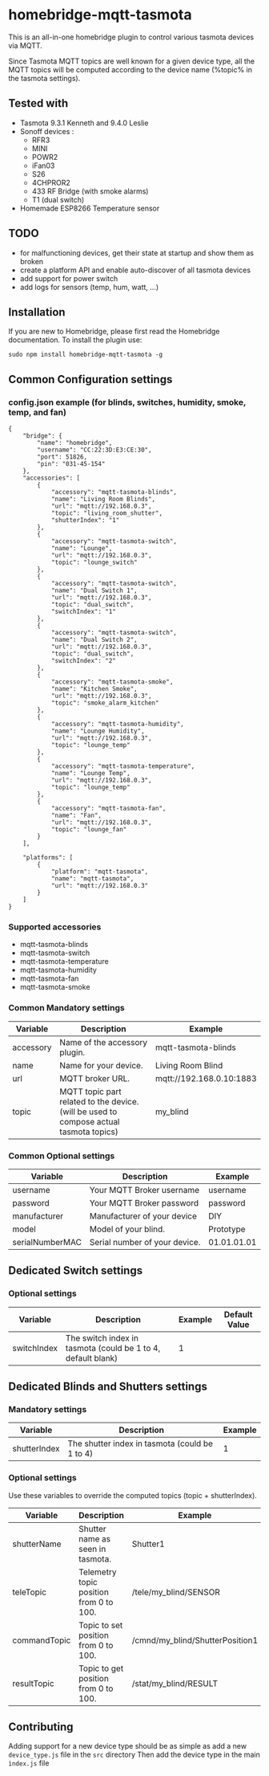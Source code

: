 # homebridge-mqtt-tasmota
This is an all-in-one homebridge plugin to control various tasmota devices via MQTT.

Since Tasmota MQTT topics are well known for a given device type, all the MQTT topics will be computed according to the device name (%topic% in the tasmota settings).


## Tested with
 - Tasmota 9.3.1 Kenneth and 9.4.0 Leslie
 - Sonoff devices :
    - RFR3
    - MINI
    - POWR2
    - iFan03
    - S26
    - 4CHPROR2
    - 433 RF Bridge (with smoke alarms)
    - T1 (dual switch)
  - Homemade ESP8266 Temperature sensor

## TODO
 - for malfunctioning devices, get their state at startup and show them as broken
 - create a platform API and enable auto-discover of all tasmota devices
 - add support for power switch
 - add logs for sensors (temp, hum, watt, ...)

## Installation

If you are new to Homebridge, please first read the Homebridge documentation. To install the plugin use:
```
sudo npm install homebridge-mqtt-tasmota -g
```

## Common Configuration settings

### config.json example (for blinds, switches, humidity, smoke, temp, and fan)
```
{
    "bridge": {
        "name": "homebridge",
        "username": "CC:22:3D:E3:CE:30",
        "port": 51826,
        "pin": "031-45-154"
    },
    "accessories": [
        {
            "accessory": "mqtt-tasmota-blinds",
            "name": "Living Room Blinds",
            "url": "mqtt://192.168.0.3",
            "topic": "living_room_shutter",
            "shutterIndex": "1"
        },
        {
            "accessory": "mqtt-tasmota-switch",
            "name": "Lounge",
            "url": "mqtt://192.168.0.3",
            "topic": "lounge_switch"
        },
        {
            "accessory": "mqtt-tasmota-switch",
            "name": "Dual Switch 1",
            "url": "mqtt://192.168.0.3",
            "topic": "dual_switch",
            "switchIndex": "1"
        },
        {
            "accessory": "mqtt-tasmota-switch",
            "name": "Dual Switch 2",
            "url": "mqtt://192.168.0.3",
            "topic": "dual_switch",
            "switchIndex": "2"
        },
        {
            "accessory": "mqtt-tasmota-smoke",
            "name": "Kitchen Smoke",
            "url": "mqtt://192.168.0.3",
            "topic": "smoke_alarm_kitchen"
        },
        {
            "accessory": "mqtt-tasmota-humidity",
            "name": "Lounge Humidity",
            "url": "mqtt://192.168.0.3",
            "topic": "lounge_temp"  
        },
        {
            "accessory": "mqtt-tasmota-temperature",
            "name": "Lounge Temp",
            "url": "mqtt://192.168.0.3",
            "topic": "lounge_temp"
        },
        {
            "accessory": "mqtt-tasmota-fan",
            "name": "Fan",
            "url": "mqtt://192.168.0.3",
            "topic": "lounge_fan"
        }
    ],

    "platforms": [
        {
            "platform": "mqtt-tasmota",
            "name": "mqtt-tasmota",
            "url": "mqtt://192.168.0.3"
        }
    ]
}
```
### Supported accessories

 - mqtt-tasmota-blinds
 - mqtt-tasmota-switch
 - mqtt-tasmota-temperature
 - mqtt-tasmota-humidity
 - mqtt-tasmota-fan
 - mqtt-tasmota-smoke


### Common Mandatory settings
| Variable | Description | Example |
| --- | --- | --- |
| accessory | Name of the accessory plugin. | mqtt-tasmota-blinds |
| name | Name for your device. | Living Room Blind |
| url | MQTT broker URL. | mqtt://192.168.0.10:1883 |
| topic | MQTT topic part related to the device. (will be used to compose actual tasmota topics) | my_blind |


### Common Optional settings
| Variable | Description | Example |
| --- | --- | --- |
| username | Your MQTT Broker username | username |
| password | Your MQTT Broker password | password |
| manufacturer | Manufacturer of your device | DIY |
| model | Model of your blind. | Prototype |
| serialNumberMAC | Serial number of your device. | 01.01.01.01 |



## Dedicated Switch settings
### Optional settings
| Variable | Description | Example | Default Value
| --- | --- | --- | --- |
| switchIndex | The switch index in tasmota (could be 1 to 4, default blank) | 1 | |


## Dedicated Blinds and Shutters settings
### Mandatory settings
| Variable | Description | Example |
| --- | --- | --- |
| shutterIndex | The shutter index in tasmota (could be 1 to 4) | 1 |

### Optional settings
Use these variables to override the computed topics (topic + shutterIndex). 

| Variable | Description | Example | Default Value
| --- | --- | --- | --- |
| shutterName | Shutter name as seen in tasmota. | Shutter1 | Shutter{shutterIndex} |
| teleTopic | Telemetry topic position from 0 to 100. | /tele/my_blind/SENSOR | /tele/{topic}/SENSOR |
| commandTopic | Topic to set position from 0 to 100. | /cmnd/my_blind/ShutterPosition1 | /cmnd/{topic}/ShutterPosition{shutterIndex} |
| resultTopic | Topic to get position from 0 to 100. | /stat/my_blind/RESULT | /stat/{topic}/RESULT |

## Contributing

Adding support for a new device type should be as simple as add a new ```device_type.js``` file in the ```src``` directory
Then add the device type in the main ```ìndex.js``` file
